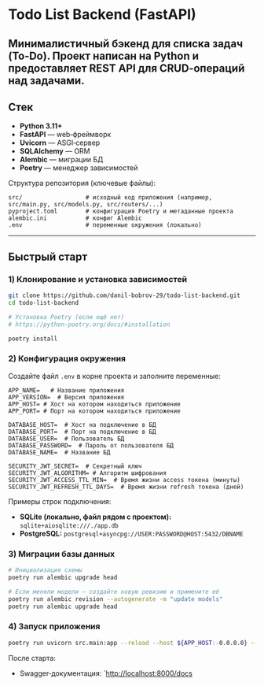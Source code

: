 # Todo List Backend (FastAPI)

Минималистичный бэкенд для списка задач (To‑Do). Проект написан на Python и предоставляет REST API для CRUD‑операций над задачами.
---

## Стек

* **Python 3.11+**
* **FastAPI** — web‑фреймворк
* **Uvicorn** — ASGI‑сервер
* **SQLAlchemy** — ORM
* **Alembic** — миграции БД
* **Poetry** — менеджер зависимостей

Структура репозитория (ключевые файлы):

```
src/                  # исходный код приложения (например, src/main.py, src/models.py, src/routers/...)
pyproject.toml        # конфигурация Poetry и метаданные проекта
alembic.ini           # конфиг Alembic
.env                  # переменные окружения (локально)
```

---

## Быстрый старт

### 1) Клонирование и установка зависимостей

```bash
git clone https://github.com/danil-bobrov-29/todo-list-backend.git
cd todo-list-backend

# Установка Poetry (если ещё нет)
# https://python-poetry.org/docs/#installation

poetry install
```

### 2) Конфигурация окружения

Создайте файл `.env` в корне проекта и заполните переменные:

```dotenv
APP_NAME=   # Название приложения
APP_VERSION=  # Версия приложения
APP_HOST= # Хост на котором находиться приложение
APP_PORT= # Порт на котором находиться приложение

DATABASE_HOST=  # Хост на подключение в БД
DATABASE_PORT=  # Порт на подключение в БД
DATABASE_USER=  # Пользователь БД
DATABASE_PASSWORD=  # Пароль от пользователя БД
DATABASE_NAME=  # Название БД 

SECURITY_JWT_SECRET=  # Секретный ключ
SECURITY_JWT_ALGORITHM= # Алгоритм шифрования
SECURITY_JWT_ACCESS_TTL_MIN=  # Время жизни access токена (минуты)
SECURITY_JWT_REFRESH_TTL_DAYS=  # Время жизни refresh токена (дней)
```

Примеры строк подключения:

* **SQLite (локально, файл рядом с проектом):** `sqlite+aiosqlite:///./app.db`
* **PostgreSQL:** `postgresql+asyncpg://USER:PASSWORD@HOST:5432/DBNAME`

### 3) Миграции базы данных

```bash
# Инициализация схемы
poetry run alembic upgrade head

# Если меняли модели — создайте новую ревизию и примените её
poetry run alembic revision --autogenerate -m "update models"
poetry run alembic upgrade head
```

### 4) Запуск приложения

```bash
poetry run uvicorn src.main:app --reload --host ${APP_HOST:-0.0.0.0} --port ${APP_PORT:-8000}
```

После старта:

* Swagger‑документация: \`[http://localhost:8000/docs](http://localhost:8000/docs)
